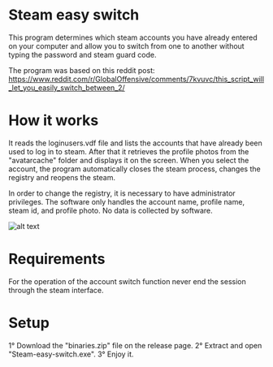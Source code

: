# Steam easy switch
This program determines which steam accounts you have already entered on your computer and allow you to switch from one to another without typing the password and steam guard code.

The program was based on this reddit post: https://www.reddit.com/r/GlobalOffensive/comments/7kvuvc/this_script_will_let_you_easily_switch_between_2/

# How it works
It reads the loginusers.vdf file and lists the accounts that have already been used to log in to steam. After that it retrieves the profile photos from the "avatarcache" folder and displays it on the screen. When you select the account, the program automatically closes the steam process, changes the registry and reopens the steam.

In order to change the registry, it is necessary to have administrator privileges. The software only handles the account name, profile name, steam id, and profile photo. No data is collected by software.

![alt text](https://i.imgur.com/Rnu25Eh.png)

# Requirements
For the operation of the account switch function never end the session through the steam interface.

# Setup

1° Download the "binaries.zip" file on the release page.
2° Extract and open "Steam-easy-switch.exe".
3° Enjoy it.
